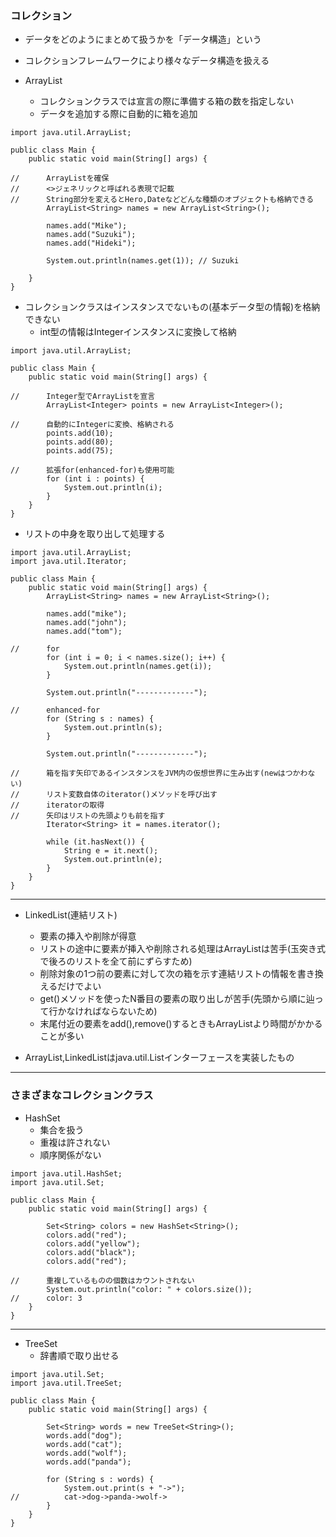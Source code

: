 ### コレクション

- データをどのようにまとめて扱うかを「データ構造」という
- コレクションフレームワークにより様々なデータ構造を扱える

- ArrayList
    - コレクションクラスでは宣言の際に準備する箱の数を指定しない
    - データを追加する際に自動的に箱を追加

```
import java.util.ArrayList;

public class Main {
    public static void main(String[] args) {

//      ArrayListを確保
//      <>ジェネリックと呼ばれる表現で記載
//      String部分を変えるとHero,Dateなどどんな種類のオブジェクトも格納できる
        ArrayList<String> names = new ArrayList<String>();

        names.add("Mike");
        names.add("Suzuki");
        names.add("Hideki");

        System.out.println(names.get(1)); // Suzuki

    }
}
```

- コレクションクラスはインスタンスでないもの(基本データ型の情報)を格納できない
    - int型の情報はIntegerインスタンスに変換して格納

```
import java.util.ArrayList;

public class Main {
    public static void main(String[] args) {

//      Integer型でArrayListを宣言
        ArrayList<Integer> points = new ArrayList<Integer>();

//      自動的にIntegerに変換、格納される
        points.add(10);
        points.add(80);
        points.add(75);

//      拡張for(enhanced-for)も使用可能
        for (int i : points) {
            System.out.println(i);
        }
    }
}
```

- リストの中身を取り出して処理する

```
import java.util.ArrayList;
import java.util.Iterator;

public class Main {
    public static void main(String[] args) {
        ArrayList<String> names = new ArrayList<String>();

        names.add("mike");
        names.add("john");
        names.add("tom");

//      for
        for (int i = 0; i < names.size(); i++) {
            System.out.println(names.get(i));
        }

        System.out.println("-------------");

//      enhanced-for
        for (String s : names) {
            System.out.println(s);
        }

        System.out.println("-------------");

//      箱を指す矢印であるインスタンスをJVM内の仮想世界に生み出す(newはつかわない)
//      リスト変数自体のiterator()メソッドを呼び出す
//      iteratorの取得
//      矢印はリストの先頭よりも前を指す
        Iterator<String> it = names.iterator();

        while (it.hasNext()) {
            String e = it.next();
            System.out.println(e);
        }
    }
}
```

---
- LinkedList(連結リスト)
    - 要素の挿入や削除が得意
    - リストの途中に要素が挿入や削除される処理はArrayListは苦手(玉突き式で後ろのリストを全て前にずらすため)
    - 削除対象の1つ前の要素に対して次の箱を示す連結リストの情報を書き換えるだけでよい
    - get()メソッドを使ったN番目の要素の取り出しが苦手(先頭から順に辿って行かなければならないため)
    - 末尾付近の要素をadd(),remove()するときもArrayListより時間がかかることが多い

- ArrayList,LinkedListはjava.util.Listインターフェースを実装したもの

---
### さまざまなコレクションクラス

- HashSet
    - 集合を扱う
    - 重複は許されない
    - 順序関係がない

```
import java.util.HashSet;
import java.util.Set;

public class Main {
    public static void main(String[] args) {

        Set<String> colors = new HashSet<String>();
        colors.add("red");
        colors.add("yellow");
        colors.add("black");
        colors.add("red");

//      重複しているものの個数はカウントされない
        System.out.println("color: " + colors.size());
//      color: 3
    }
}
```

---
- TreeSet
    - 辞書順で取り出せる

```
import java.util.Set;
import java.util.TreeSet;

public class Main {
    public static void main(String[] args) {

        Set<String> words = new TreeSet<String>();
        words.add("dog");
        words.add("cat");
        words.add("wolf");
        words.add("panda");

        for (String s : words) {
            System.out.print(s + "->");
//          cat->dog->panda->wolf->
        }
    }
}
```

